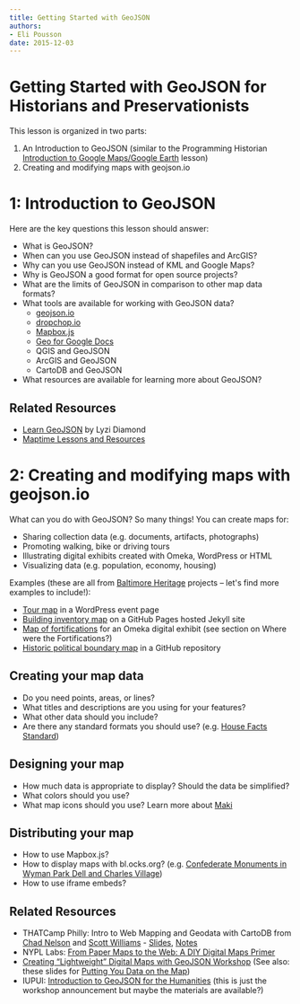 ```yaml
---
title: Getting Started with GeoJSON
authors:
- Eli Pousson
date: 2015-12-03
---
```


# Getting Started with GeoJSON for Historians and Preservationists

This lesson is organized in two parts:

1. An Introduction to GeoJSON (similar to the Programming Historian [Introduction to Google Maps/Google Earth](http://programminghistorian.org/lessons/googlemaps-googleearth) lesson)
2. Creating and modifying maps with geojson.io

# 1: Introduction to GeoJSON

Here are the key questions this lesson should answer:

- What is GeoJSON?
- When can you use GeoJSON instead of shapefiles and ArcGIS?
- Why can you use GeoJSON instead of KML and Google Maps?
- Why is GeoJSON a good format for open source projects?
- What are the limits of GeoJSON in comparison to other map data formats?
- What tools are available for working with GeoJSON data?
	- [geojson.io](http://geojson.io)
	- [dropchop.io](http://dropchop.io)
	- [Mapbox.js](https://www.mapbox.com/mapbox.js/api/v2.2.3/)
	- [Geo for Google Docs](https://github.com/mapbox/geo-googledocs)
	- QGIS and GeoJSON
	- ArcGIS and GeoJSON
	- CartoDB and GeoJSON
- What resources are available for learning more about GeoJSON?

## Related Resources

- [Learn GeoJSON](https://github.com/lyzidiamond/learn-geojson) by Lyzi Diamond
- [Maptime Lessons and Resources](maptime.io/lessons-resources/)


# 2: Creating and modifying maps with geojson.io

What can you do with GeoJSON? So many things! You can create maps for:

- Sharing collection data (e.g. documents, artifacts, photographs)
- Promoting walking, bike or driving tours
- Illustrating digital exhibits created with Omeka, WordPress or HTML
- Visualizing data (e.g. population, economy, housing)

Examples (these are all from [Baltimore Heritage](http://baltimoreheritage.org/) projects – let's find more examples to include!):

- [Tour map](http://baltimoreheritage.org/event/confederate-monuments-wyman-park-dell-charles-village-tour-discussion/) in a WordPress event page
- [Building inventory map](baltimoreheritage.github.io/baltimore-civil-rights-heritage/map) on a GitHub Pages hosted Jekyll site
- [Map of fortifications](http://collection.baltimoreheritage.org/exhibits/show/hampstead-hill/battle-of-baltimore) for an Omeka digital exhibit (see section on Where were the Fortifications?)
- [Historic political boundary map](https://github.com/baltimoreheritage/baltimore-geojson/blob/master/baltimore-city-wards-1797.geojson) in a GitHub repository

## Creating your map data

- Do you need points, areas, or lines?
- What titles and descriptions are you using for your features?
- What other data should you include?
- Are there any standard formats you should use? (e.g. [House Facts Standard](http://www.codeforamerica.org/our-work/data-formats/housefacts/))

## Designing your map

- How much data is appropriate to display? Should the data be simplified?
- What colors should you use?
- What map icons should you use? Learn more about [Maki](https://www.mapbox.com/maki/)

## Distributing your map

- How to use Mapbox.js?
- How to display maps with bl.ocks.org? (e.g. [Confederate Monuments in Wyman Park Dell and Charles Village](http://bl.ocks.org/elipousson/ec22b987c7b2cfad955e))
- How to use iframe embeds?

## Related Resources

- THATCamp Philly: Intro to Web Mapping and Geodata with CartoDB from [Chad Nelson](http://twitter.com/bibliotechy) and [Scott Williams](http://twitter.com/moltude) - [Slides](http://bibliotechy.github.io/cartodb/#/), [Notes](https://docs.google.com/document/d/1QEptlrMKfR9TzklhcWmt33TExxv6sq228pKjmjAu7A0/edit)
- NYPL Labs: [From Paper Maps to the Web: A DIY Digital Maps Primer](http://www.nypl.org/blog/2015/01/05/web-maps-primer)
- [Creating “Lightweight” Digital Maps with GeoJSON Workshop](http://pure.qub.ac.uk/portal/en/activities/creating-lightweight-digital-maps-with-geojson-workshop(cf9ed537-8654-49f0-93ec-8c47bc4d1261).html) (See also: these slides for [Putting You Data on the Map](http://www.slideshare.net/shawnday/putting-your-data-on-a-map)) 
- IUPUI: [Introduction to GeoJSON for the Humanities](http://www.iupui.edu/~iahi/?event=workshop-introduction-to-geojson-for-the-humanities) (this is just the workshop announcement but maybe the materials are available?)
